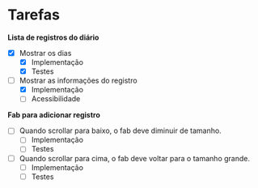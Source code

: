 # Tarefas

**Lista de registros do diário**
- [x] Mostrar os dias
    - [x] Implementação
    - [x] Testes
- [ ] Mostrar as informações do registro
    - [x] Implementação
    - [ ] Acessibilidade

**Fab para adicionar registro**
- [ ] Quando scrollar para baixo, o fab deve diminuir de tamanho.
    - [ ] Implementação
    - [ ] Testes
- [ ] Quando scrollar para cima, o fab deve voltar para o tamanho grande.
    - [ ] Implementação
    - [ ] Testes